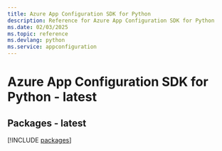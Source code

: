 ```yaml
---
title: Azure App Configuration SDK for Python
description: Reference for Azure App Configuration SDK for Python
ms.date: 02/03/2025
ms.topic: reference
ms.devlang: python
ms.service: appconfiguration
---
```

# Azure App Configuration SDK for Python - latest
## Packages - latest
[!INCLUDE [packages](app-configuration-index.md)]